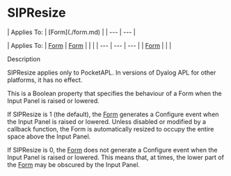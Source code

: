 




<h1 class="heading"><span class="name">SIPResize</span></h1>
| Applies To: | [Form](./form.md) |
| --- | ---  |

| Applies To: | [Form](./form.md) | [Form](./form.md) |  |  |
| --- | --- | ---  |
| [Form](./form.md) |  |  |


Description


SIPResize applies only to PocketAPL. In versions of Dyalog APL for other platforms, it has no effect.


This is a Boolean property that specifies the behaviour of a Form when the Input Panel is raised or lowered.


If SIPResize is 1 (the default), the [Form](./form.md) generates a Configure event when the Input Panel is raised or lowered. Unless disabled or modified by a callback function, the Form is automatically resized to occupy the entire space above the Input Panel.


If SIPResize is 0, the [Form](./form.md) does not generate a Configure event when the Input Panel is raised or lowered. This means that, at times, the lower part of the [Form](./form.md) may be obscured by the Input Panel.



